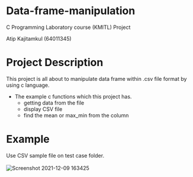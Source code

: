 # Data-frame-manipulation
C Programming Laboratory course (KMITL) Project

Atip Kajitamkul (64011345)

# Project Description
This project is all about to manipulate data frame within .csv file format by using c language.<br /> 
- The example c functions which this project has.
  - getting data from the file 
  - display CSV file 
  - find the mean or max_min from the column 

# Example<br /> 
Use CSV sample file on test case folder.<br /> <br /> 
![Screenshot 2021-12-09 163425](https://user-images.githubusercontent.com/64627726/145371059-088a9f2f-9e77-4d59-9b15-b7c2e2116e80.png)
